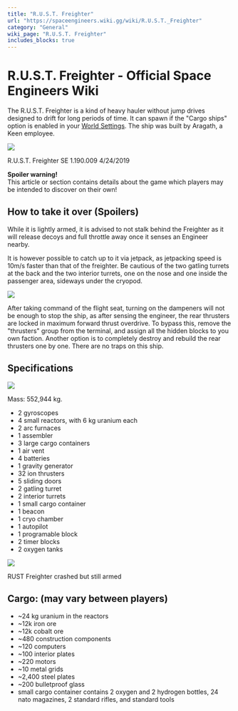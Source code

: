 ```yaml
---
title: "R.U.S.T. Freighter"
url: "https://spaceengineers.wiki.gg/wiki/R.U.S.T._Freighter"
category: "General"
wiki_page: "R.U.S.T. Freighter"
includes_blocks: true
---
```


# R.U.S.T. Freighter - Official Space Engineers Wiki

The R.U.S.T. Freighter is a kind of heavy hauler without jump drives designed to drift for long periods of time. It can spawn if the "Cargo ships" option is enabled in your [World Settings](https://spaceengineers.wiki.gg/wiki/World_Settings "World Settings"). The ship was built by Aragath, a Keen employee.

[![](https://spaceengineers.wiki.gg/images/thumb/1/12/R.U.S.T._Freighter.jpg/400px-R.U.S.T._Freighter.jpg?a1dc9e)](https://spaceengineers.wiki.gg/wiki/File:R.U.S.T._Freighter.jpg)

R.U.S.T. Freighter SE 1.190.009 4/24/2019

**Spoiler warning!**  
This article or section contains details about the game which players may be intended to discover on their own!

## How to take it over (Spoilers)

While it is lightly armed, it is advised to not stalk behind the Freighter as it will release decoys and full throttle away once it senses an Engineer nearby. 

It is however possible to catch up to it via jetpack, as jetpacking speed is 10m/s faster than that of the freighter. Be cautious of the two gatling turrets at the back and the two interior turrets, one on the nose and one inside the passenger area, sideways under the cryopod.

[![](https://spaceengineers.wiki.gg/images/thumb/b/b6/Side_view.png/400px-Side_view.png?147969)](https://spaceengineers.wiki.gg/wiki/File:Side_view.png)

After taking command of the flight seat, turning on the dampeners will not be enough to stop the ship, as after sensing the engineer, the rear thrusters are locked in maximum forward thrust overdrive. To bypass this, remove the "thrusters" group from the terminal, and assign all the hidden blocks to you own faction. Another option is to completely destroy and rebuild the rear thrusters one by one. There are no traps on this ship.

## Specifications

[![](https://spaceengineers.wiki.gg/images/thumb/a/a5/Rear_view.png/400px-Rear_view.png?954d17)](https://spaceengineers.wiki.gg/wiki/File:Rear_view.png)

Mass: 552,944 kg.

*   2 gyroscopes
*   4 small reactors, with 6 kg uranium each
*   2 arc furnaces
*   1 assembler
*   3 large cargo containers
*   1 air vent
*   4 batteries
*   1 gravity generator
*   32 ion thrusters
*   5 sliding doors
*   2 gatling turret
*   2 interior turrets
*   1 small cargo container
*   1 beacon
*   1 cryo chamber
*   1 autopilot
*   1 programable block
*   2 timer blocks
*   2 oxygen tanks

[![](https://spaceengineers.wiki.gg/images/thumb/d/d4/RUST_Freighter_crashed.png/400px-RUST_Freighter_crashed.png?43147b)](https://spaceengineers.wiki.gg/wiki/File:RUST_Freighter_crashed.png)

RUST Freighter crashed but still armed

## Cargo: (may vary between players)

*   ~24 kg uranium in the reactors
*   ~12k iron ore
*   ~12k cobalt ore
*   ~480 construction components
*   ~120 computers
*   ~100 interior plates
*   ~220 motors
*   ~10 metal grids
*   ~2,400 steel plates
*   ~200 bulletproof glass
*   small cargo container contains 2 oxygen and 2 hydrogen bottles, 24 nato magazines, 2 standard rifles, and standard tools